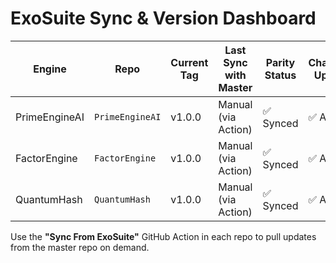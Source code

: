 # ExoSuite Sync & Version Dashboard

| Engine         | Repo              | Current Tag | Last Sync with Master | Parity Status | Changelog Updated |
|----------------|-------------------|-------------|------------------------|----------------|-------------------|
| PrimeEngineAI  | `PrimeEngineAI`   | v1.0.0      | Manual (via Action)   | ✅ Synced       | ✅ Auto |
| FactorEngine   | `FactorEngine`    | v1.0.0      | Manual (via Action)   | ✅ Synced       | ✅ Auto |
| QuantumHash    | `QuantumHash`     | v1.0.0      | Manual (via Action)   | ✅ Synced       | ✅ Auto |

Use the **"Sync From ExoSuite"** GitHub Action in each repo to pull updates from the master repo on demand.